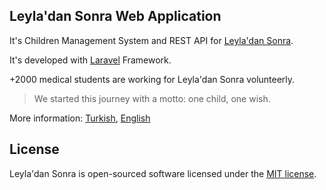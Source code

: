 ## Leyla'dan Sonra Web Application
It's Children Management System and REST API for [Leyla'dan Sonra](http://www.leyladansonra.com).

It's developed with [Laravel](http://www.laravel.com) Framework.

+2000 medical students are working for Leyla'dan Sonra volunteerly.

> We started this journey with a motto: one child, one wish.

More information: [Turkish](http://www.leyladansonra.com), [English](http://www.afterleyla.com)

## License
Leyla'dan Sonra is open-sourced software licensed under the [MIT license](http://opensource.org/licenses/MIT).
